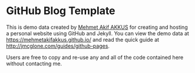 GitHub Blog Template 
=====================
This is demo data created by [Mehmet Akif AKKUS](mehmetakifakkus.github.io) for creating and hosting a personal website using GitHub and Jekyll. You can view the demo data at <https://mehmetakifakkus.github.io/> and read the quick guide at <http://jmcglone.com/guides/github-pages>. 

Users are free to copy and re-use any and all of the code contained here without contacting me.
